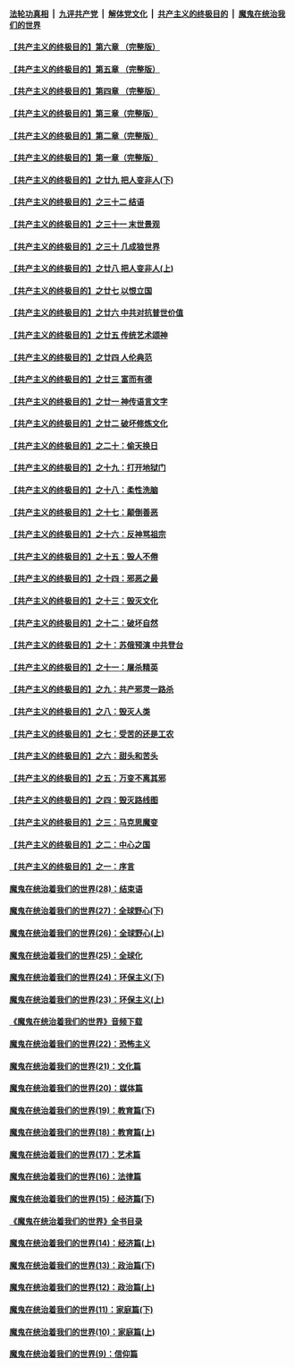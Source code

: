 

####  [法轮功真相](../../../../basic/blob/master/README.md?t=05010131) &nbsp;|&nbsp; [九评共产党](../../../../9ping.md/blob/master/README.md?t=05010131) &nbsp;|&nbsp; [解体党文化](../../../../jtdwh.md/blob/master/README.md?t=05010131)  &nbsp;|&nbsp; [共产主义的终极目的](../../../../gczydzjmd.md/blob/master/README.md?t=05010131) &nbsp;|&nbsp; [魔鬼在统治我们的世界](../../../../mgztzwmdsj.md/blob/master/README.md?t=05010131) 

#### [【共产主义的终极目的】第六章 （完整版）](../pages/nsc422/n11428913.md?t=05010131) 

#### [【共产主义的终极目的】第五章 （完整版）](../pages/nsc422/n11428912.md?t=05010131) 

#### [【共产主义的终极目的】第四章 （完整版）](../pages/nsc422/n11428907.md?t=05010131) 

#### [【共产主义的终极目的】第三章（完整版）](../pages/nsc422/n11428848.md?t=05010131) 

#### [【共产主义的终极目的】第二章（完整版）](../pages/nsc422/n11428831.md?t=05010131) 

#### [【共产主义的终极目的】第一章（完整版）](../pages/nsc422/n11417651.md?t=05010131) 

#### [【共产主义的终极目的】之廿九 把人变非人(下)](../pages/nsc422/n11344140.md?t=05010131) 

#### [【共产主义的终极目的】之三十二 结语](../pages/nsc422/n11360535.md?t=05010131) 

#### [【共产主义的终极目的】之三十一 末世景观](../pages/nsc422/n11351129.md?t=05010131) 

#### [【共产主义的终极目的】之三十 几成狼世界](../pages/nsc422/n11348280.md?t=05010131) 

#### [【共产主义的终极目的】之廿八 把人变非人(上)](../pages/nsc422/n11340492.md?t=05010131) 

#### [【共产主义的终极目的】之廿七 以恨立国](../pages/nsc422/n11336944.md?t=05010131) 

#### [【共产主义的终极目的】之廿六 中共对抗普世价值](../pages/nsc422/n11324785.md?t=05010131) 

#### [【共产主义的终极目的】之廿五 传统艺术颂神](../pages/nsc422/n11296396.md?t=05010131) 

#### [【共产主义的终极目的】之廿四 人伦典范](../pages/nsc422/n11296397.md?t=05010131) 

#### [【共产主义的终极目的】之廿三 富而有德](../pages/nsc422/n11283598.md?t=05010131) 

#### [【共产主义的终极目的】之廿一 神传语言文字](../pages/nsc422/n11263265.md?t=05010131) 

#### [【共产主义的终极目的】之廿二 破坏修炼文化](../pages/nsc422/n11245728.md?t=05010131) 

#### [【共产主义的终极目的】之二十：偷天换日](../pages/nsc422/n11238846.md?t=05010131) 

#### [【共产主义的终极目的】之十九：打开地狱门](../pages/nsc422/n11206376.md?t=05010131) 

#### [【共产主义的终极目的】之十八：柔性洗脑](../pages/nsc422/n11199994.md?t=05010131) 

#### [【共产主义的终极目的】之十七：颠倒善恶](../pages/nsc422/n11179782.md?t=05010131) 

#### [【共产主义的终极目的】之十六：反神骂祖宗](../pages/nsc422/n11166798.md?t=05010131) 

#### [【共产主义的终极目的】之十五：毁人不倦](../pages/nsc422/n11166792.md?t=05010131) 

#### [【共产主义的终极目的】之十四：邪恶之最](../pages/nsc422/n11150249.md?t=05010131) 

#### [【共产主义的终极目的】之十三：毁灭文化](../pages/nsc422/n11135227.md?t=05010131) 

#### [【共产主义的终极目的】之十二：破坏自然](../pages/nsc422/n11135214.md?t=05010131) 

#### [【共产主义的终极目的】之十：苏俄预演 中共登台](../pages/nsc422/n11118424.md?t=05010131) 

#### [【共产主义的终极目的】之十一：屠杀精英](../pages/nsc422/n11118442.md?t=05010131) 

#### [【共产主义的终极目的】之九：共产邪灵一路杀](../pages/nsc422/n11114139.md?t=05010131) 

#### [【共产主义的终极目的】之八：毁灭人类](../pages/nsc422/n11108503.md?t=05010131) 

#### [【共产主义的终极目的】之七：受苦的还是工农](../pages/nsc422/n11101809.md?t=05010131) 

#### [【共产主义的终极目的】之六：甜头和苦头](../pages/nsc422/n11096971.md?t=05010131) 

#### [【共产主义的终极目的】之五：万变不离其邪](../pages/nsc422/n11091285.md?t=05010131) 

#### [【共产主义的终极目的】之四：毁灭路线图](../pages/nsc422/n11086284.md?t=05010131) 

#### [【共产主义的终极目的】之三：马克思魔变](../pages/nsc422/n11061941.md?t=05010131) 

#### [【共产主义的终极目的】之二：中心之国](../pages/nsc422/n11047728.md?t=05010131) 

#### [【共产主义的终极目的】之一：序言](../pages/nsc422/n11086077.md?t=05010131) 

#### [魔鬼在统治着我们的世界(28)：结束语](../pages/nsc422/n10936246.md?t=05010131) 

#### [魔鬼在统治着我们的世界(27)：全球野心(下)](../pages/nsc422/n10928319.md?t=05010131) 

#### [魔鬼在统治着我们的世界(26)：全球野心(上)](../pages/nsc422/n10900318.md?t=05010131) 

#### [魔鬼在统治着我们的世界(25)：全球化](../pages/nsc422/n10788205.md?t=05010131) 

#### [魔鬼在统治着我们的世界(24)：环保主义(下)](../pages/nsc422/n10695307.md?t=05010131) 

#### [魔鬼在统治着我们的世界(23)：环保主义(上)](../pages/nsc422/n10688613.md?t=05010131) 

#### [《魔鬼在统治着我们的世界》音频下载](../pages/nsc422/n10635553.md?t=05010131) 

#### [魔鬼在统治着我们的世界(22)：恐怖主义](../pages/nsc422/n10614727.md?t=05010131) 

#### [魔鬼在统治着我们的世界(21)：文化篇](../pages/nsc422/n10597706.md?t=05010131) 

#### [魔鬼在统治着我们的世界(20)：媒体篇](../pages/nsc422/n10586579.md?t=05010131) 

#### [魔鬼在统治着我们的世界(19)：教育篇(下)](../pages/nsc422/n10564808.md?t=05010131) 

#### [魔鬼在统治着我们的世界(18)：教育篇(上)](../pages/nsc422/n10526970.md?t=05010131) 

#### [魔鬼在统治着我们的世界(17)：艺术篇](../pages/nsc422/n10499093.md?t=05010131) 

#### [魔鬼在统治着我们的世界(16)：法律篇](../pages/nsc422/n10485969.md?t=05010131) 

#### [魔鬼在统治着我们的世界(15)：经济篇(下)](../pages/nsc422/n10469975.md?t=05010131) 

#### [《魔鬼在统治着我们的世界》全书目录](../pages/nsc422/n10464261.md?t=05010131) 

#### [魔鬼在统治着我们的世界(14)：经济篇(上)](../pages/nsc422/n10457370.md?t=05010131) 

#### [魔鬼在统治着我们的世界(13)：政治篇(下)](../pages/nsc422/n10448270.md?t=05010131) 

#### [魔鬼在统治着我们的世界(12)：政治篇(上)](../pages/nsc422/n10444576.md?t=05010131) 

#### [魔鬼在统治着我们的世界(11)：家庭篇(下)](../pages/nsc422/n10440961.md?t=05010131) 

#### [魔鬼在统治着我们的世界(10)：家庭篇(上)](../pages/nsc422/n10435448.md?t=05010131) 

#### [魔鬼在统治着我们的世界(9)：信仰篇](../pages/nsc422/n10432159.md?t=05010131) 

